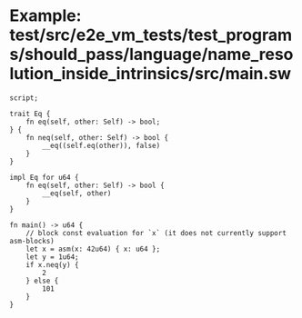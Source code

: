 # Example: test/src/e2e_vm_tests/test_programs/should_pass/language/name_resolution_inside_intrinsics/src/main.sw

```sway
script;

trait Eq {
    fn eq(self, other: Self) -> bool;
} {
    fn neq(self, other: Self) -> bool {
        __eq((self.eq(other)), false)
    }
}

impl Eq for u64 {
    fn eq(self, other: Self) -> bool {
        __eq(self, other)
    }
}

fn main() -> u64 {
    // block const evaluation for `x` (it does not currently support asm-blocks)
    let x = asm(x: 42u64) { x: u64 };
    let y = 1u64;
    if x.neq(y) {
        2
    } else {
        101
    }
}

```
